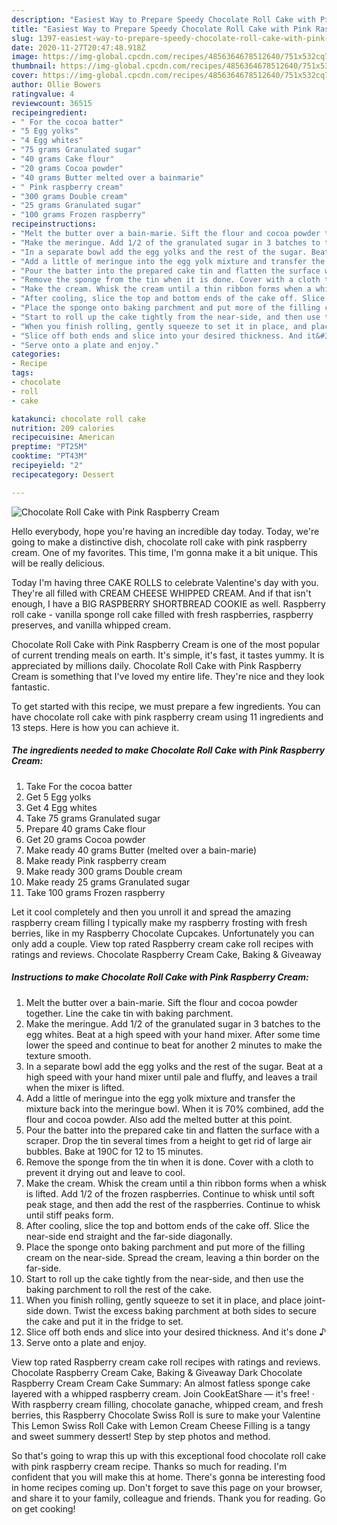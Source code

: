 ```yaml
---
description: "Easiest Way to Prepare Speedy Chocolate Roll Cake with Pink Raspberry Cream"
title: "Easiest Way to Prepare Speedy Chocolate Roll Cake with Pink Raspberry Cream"
slug: 1397-easiest-way-to-prepare-speedy-chocolate-roll-cake-with-pink-raspberry-cream
date: 2020-11-27T20:47:48.918Z
image: https://img-global.cpcdn.com/recipes/4856364678512640/751x532cq70/chocolate-roll-cake-with-pink-raspberry-cream-recipe-main-photo.jpg
thumbnail: https://img-global.cpcdn.com/recipes/4856364678512640/751x532cq70/chocolate-roll-cake-with-pink-raspberry-cream-recipe-main-photo.jpg
cover: https://img-global.cpcdn.com/recipes/4856364678512640/751x532cq70/chocolate-roll-cake-with-pink-raspberry-cream-recipe-main-photo.jpg
author: Ollie Bowers
ratingvalue: 4
reviewcount: 36515
recipeingredient:
- " For the cocoa batter"
- "5 Egg yolks"
- "4 Egg whites"
- "75 grams Granulated sugar"
- "40 grams Cake flour"
- "20 grams Cocoa powder"
- "40 grams Butter melted over a bainmarie"
- " Pink raspberry cream"
- "300 grams Double cream"
- "25 grams Granulated sugar"
- "100 grams Frozen raspberry"
recipeinstructions:
- "Melt the butter over a bain-marie. Sift the flour and cocoa powder together. Line the cake tin with baking parchment."
- "Make the meringue. Add 1/2 of the granulated sugar in 3 batches to the egg whites. Beat at a high speed with your hand mixer. After some time lower the speed and continue to beat for another 2 minutes to make the texture smooth."
- "In a separate bowl add the egg yolks and the rest of the sugar. Beat at a high speed with your hand mixer until  pale and fluffy, and leaves a trail when the mixer is lifted."
- "Add a little of meringue into the egg yolk mixture and transfer the mixture back into the meringue bowl. When it is 70% combined, add the flour and cocoa powder. Also add the melted butter at this point."
- "Pour the batter into the prepared cake tin and flatten the surface with a scraper. Drop the tin several times from a height to get rid of large air bubbles. Bake at 190C for 12 to 15 minutes."
- "Remove the sponge from the tin when it is done. Cover with a cloth to prevent it drying out and leave to cool."
- "Make the cream. Whisk the cream until a thin ribbon forms when a whisk is lifted. Add 1/2 of the frozen raspberries. Continue to whisk until soft peak stage, and then add the rest  of the raspberries. Continue to whisk until stiff peaks form."
- "After cooling, slice the top and bottom ends of the cake off. Slice the near-side end straight and the far-side diagonally."
- "Place the sponge onto baking parchment and put more of the filling cream on the near-side. Spread the cream, leaving a thin border on the far-side."
- "Start to roll up the cake tightly from the near-side, and then use the baking parchment to roll the rest of the cake."
- "When you finish rolling, gently squeeze to set it in place, and place joint-side down. Twist the excess baking parchment at both sides to secure the cake and put it in the fridge to set."
- "Slice off both ends and slice into your desired thickness. And it&#39;s done ♪"
- "Serve onto a plate and enjoy."
categories:
- Recipe
tags:
- chocolate
- roll
- cake

katakunci: chocolate roll cake 
nutrition: 209 calories
recipecuisine: American
preptime: "PT25M"
cooktime: "PT43M"
recipeyield: "2"
recipecategory: Dessert

---
```



![Chocolate Roll Cake with Pink Raspberry Cream](https://img-global.cpcdn.com/recipes/4856364678512640/751x532cq70/chocolate-roll-cake-with-pink-raspberry-cream-recipe-main-photo.jpg)

Hello everybody, hope you're having an incredible day today. Today, we're going to make a distinctive dish, chocolate roll cake with pink raspberry cream. One of my favorites. This time, I'm gonna make it a bit unique. This will be really delicious.

Today I&#39;m having three CAKE ROLLS to celebrate Valentine&#39;s day with you. They&#39;re all filled with CREAM CHEESE WHIPPED CREAM. And if that isn&#39;t enough, I have a BIG RASPBERRY SHORTBREAD COOKIE as well. Raspberry roll cake - vanilla sponge roll cake filled with fresh raspberries, raspberry preserves, and vanilla whipped cream.

Chocolate Roll Cake with Pink Raspberry Cream is one of the most popular of current trending meals on earth. It's simple, it's fast, it tastes yummy. It is appreciated by millions daily. Chocolate Roll Cake with Pink Raspberry Cream is something that I've loved my entire life. They're nice and they look fantastic.


To get started with this recipe, we must prepare a few ingredients. You can have chocolate roll cake with pink raspberry cream using 11 ingredients and 13 steps. Here is how you can achieve it.

<!--inarticleads1-->

##### The ingredients needed to make Chocolate Roll Cake with Pink Raspberry Cream:

1. Take  For the cocoa batter
1. Get 5 Egg yolks
1. Get 4 Egg whites
1. Take 75 grams Granulated sugar
1. Prepare 40 grams Cake flour
1. Get 20 grams Cocoa powder
1. Make ready 40 grams Butter (melted over a bain-marie)
1. Make ready  Pink raspberry cream
1. Make ready 300 grams Double cream
1. Make ready 25 grams Granulated sugar
1. Take 100 grams Frozen raspberry


Let it cool completely and then you unroll it and spread the amazing raspberry cream filling I typically make my raspberry frosting with fresh berries, like in my Raspberry Chocolate Cupcakes. Unfortunately you can only add a couple. View top rated Raspberry cream cake roll recipes with ratings and reviews. Chocolate Raspberry Cream Cake, Baking &amp; Giveaway 

<!--inarticleads2-->

##### Instructions to make Chocolate Roll Cake with Pink Raspberry Cream:

1. Melt the butter over a bain-marie. Sift the flour and cocoa powder together. Line the cake tin with baking parchment.
1. Make the meringue. Add 1/2 of the granulated sugar in 3 batches to the egg whites. Beat at a high speed with your hand mixer. After some time lower the speed and continue to beat for another 2 minutes to make the texture smooth.
1. In a separate bowl add the egg yolks and the rest of the sugar. Beat at a high speed with your hand mixer until  pale and fluffy, and leaves a trail when the mixer is lifted.
1. Add a little of meringue into the egg yolk mixture and transfer the mixture back into the meringue bowl. When it is 70% combined, add the flour and cocoa powder. Also add the melted butter at this point.
1. Pour the batter into the prepared cake tin and flatten the surface with a scraper. Drop the tin several times from a height to get rid of large air bubbles. Bake at 190C for 12 to 15 minutes.
1. Remove the sponge from the tin when it is done. Cover with a cloth to prevent it drying out and leave to cool.
1. Make the cream. Whisk the cream until a thin ribbon forms when a whisk is lifted. Add 1/2 of the frozen raspberries. Continue to whisk until soft peak stage, and then add the rest  of the raspberries. Continue to whisk until stiff peaks form.
1. After cooling, slice the top and bottom ends of the cake off. Slice the near-side end straight and the far-side diagonally.
1. Place the sponge onto baking parchment and put more of the filling cream on the near-side. Spread the cream, leaving a thin border on the far-side.
1. Start to roll up the cake tightly from the near-side, and then use the baking parchment to roll the rest of the cake.
1. When you finish rolling, gently squeeze to set it in place, and place joint-side down. Twist the excess baking parchment at both sides to secure the cake and put it in the fridge to set.
1. Slice off both ends and slice into your desired thickness. And it&#39;s done ♪
1. Serve onto a plate and enjoy.


View top rated Raspberry cream cake roll recipes with ratings and reviews. Chocolate Raspberry Cream Cake, Baking &amp; Giveaway Dark Chocolate Raspberry Cream Cream Cake Summary: An almost fatless sponge cake layered with a whipped raspberry cream. Join CookEatShare — it&#39;s free! · With raspberry cream filling, chocolate ganache, whipped cream, and fresh berries, this Raspberry Chocolate Swiss Roll is sure to make your Valentine This Lemon Swiss Roll Cake with Lemon Cream Cheese Filling is a tangy and sweet summery dessert! Step by step photos and method. 

So that's going to wrap this up with this exceptional food chocolate roll cake with pink raspberry cream recipe. Thanks so much for reading. I'm confident that you will make this at home. There's gonna be interesting food in home recipes coming up. Don't forget to save this page on your browser, and share it to your family, colleague and friends. Thank you for reading. Go on get cooking!
